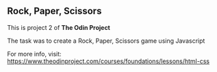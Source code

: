 ## Rock, Paper, Scissors

This is project 2 of **The Odin Project**

The task was to create a Rock, Paper, Scissors game using Javascript

For more info, visit: https://www.theodinproject.com/courses/foundations/lessons/html-css